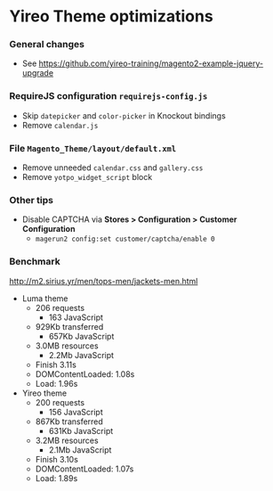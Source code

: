 # Yireo Theme optimizations

### General changes
- See https://github.com/yireo-training/magento2-example-jquery-upgrade

### RequireJS configuration `requirejs-config.js`
- Skip `datepicker` and `color-picker` in Knockout bindings
- Remove `calendar.js`

### File `Magento_Theme/layout/default.xml`
- Remove unneeded `calendar.css` and `gallery.css`
- Remove `yotpo_widget_script` block

### Other tips
- Disable CAPTCHA via **Stores > Configuration > Customer Configuration**
    - `magerun2 config:set customer/captcha/enable 0`
    
### Benchmark
http://m2.sirius.yr/men/tops-men/jackets-men.html

- Luma theme
    - 206 requests
        - 163 JavaScript
    - 929Kb transferred
        - 657Kb JavaScript
    - 3.0MB resources
        - 2.2Mb JavaScript
    - Finish 3.11s
    - DOMContentLoaded: 1.08s
    - Load: 1.96s
- Yireo theme
    - 200 requests
        - 156 JavaScript
    - 867Kb transferred
        - 631Kb JavaScript
    - 3.2MB resources
        - 2.1Mb JavaScript
    - Finish 3.10s
    - DOMContentLoaded: 1.07s
    - Load: 1.89s